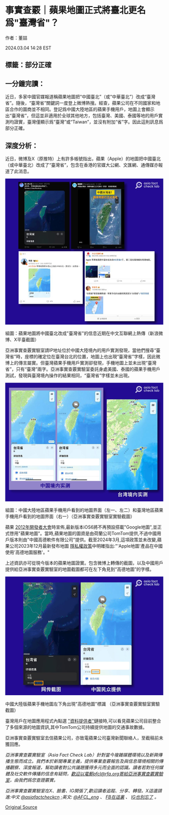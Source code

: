 # 事實查覈｜蘋果地圖正式將臺北更名爲"臺灣省"？

作者：董喆

2024.03.04 14:28 EST

## 標籤：部分正確

## 一分鐘完讀：

近日，多家中國官媒報道稱蘋果地圖把“中國臺北”（或“中華臺北”）改成“臺灣省”。隨後，“臺灣省”關鍵詞一度登上微博熱搜。經查，蘋果公司在不同國家和地區合作的圖商並不相同。登記爲中國大陸地區的蘋果手機用戶，地圖上會顯示出“臺灣省”，但這並非適用於全球其他地方，包括臺灣、美國、泰國等地的用戶實測均證實，臺灣僅顯示爲“臺灣”或“Taiwan”，並沒有附加“省”字。因此這則訊息爲部分正確。

## 深度分析：

近日，微博及X（原推特）上有許多帳號指出，蘋果（Apple）的地圖把中國臺北（或中華臺北）改成了“臺灣省”，包含在香港的官媒大公網、文匯網、通傳媒亦報道了此消息。

![組圖：蘋果地圖將中國臺北改成"臺灣省"的信息近期在中文互聯網上熱傳（新浪微博、X平臺截圖）](images/RIJAS7R7NPHX3AFLWPFDHDZAPY.png)

組圖：蘋果地圖將中國臺北改成"臺灣省"的信息近期在中文互聯網上熱傳（新浪微博、X平臺截圖）

亞洲事實查覈實驗室請IP地址位於中國大陸境內的用戶實測發現，當他們搜尋“臺灣省”時，座標的確定位在臺灣台北的位置，地圖上也出現“臺灣省”字樣，因此微博上的傳言屬實。但臺灣蘋果手機用戶實測卻發現，手機地圖上並未出現“臺灣省”，只有“臺灣”兩字。亞洲事實查覈實驗室委託身處美國、泰國的蘋果手機用戶測試，發現與臺灣境內操作的結果相同，“臺灣省”字樣並未出現。

![組圖：中國大陸地區蘋果手機用戶看到的地圖界面（左一、左二）和臺灣地區蘋果手機用戶看到的地圖界面（右一）（亞洲事實查覈實驗室實驗截圖）](images/Y6T32UZZJZAJQKL7YSIFLQSD3U.png)

組圖：中國大陸地區蘋果手機用戶看到的地圖界面（左一、左二）和臺灣地區蘋果手機用戶看到的地圖界面（右一）（亞洲事實查覈實驗室實驗截圖）

蘋果 [2012年開發者大會](https://www.google.com/search?q=WWDC+2012&oq=WWDC+2012&gs_lcrp=EgZjaHJvbWUyBggAEEUYOTIGCAEQABgeMggIAhAAGAUYHjIGCAMQRRg80gEIMjIzOGowajSoAgCwAgA&sourceid=chrome&ie=UTF-8#fpstate=ive&vld=cid:76007b94,vid:64ek5Z4NWiY,st:5922)時宣佈,最新版本iOS6將不再預設搭載"Google地圖",並正式啓用"蘋果地圖"。當時,蘋果地圖的圖資是由荷蘭公司TomTom提供,不過中國用戶版本則由"中國高德軟件有限公司"提供。截至2024年3月,這項政策並未改變,蘋果公司2023年12月最新發布地圖 [隱私權政策](https://www.apple.com/tw/legal/privacy/data/zh-tw/apple-maps/)中明確指出:"'Apple地圖'產品在中國使用'高德地圖服務'。"

上述資訊亦可從現今版本的蘋果地圖證實。包含微博上轉傳的截圖，以及中國用戶提供給亞洲事實查覈實驗室的地圖截圖都可在左下角見到“高德地圖”的字樣。

![中國大陸版蘋果手機地圖左下角出現"高德地圖"標識 （亞洲事實查覈實驗室實驗截圖）](images/27CRA2UFC7U3I2TL4PKN3QFPJI.png)

中國大陸版蘋果手機地圖左下角出現"高德地圖"標識 （亞洲事實查覈實驗室實驗截圖）

臺灣用戶在地圖應用程式內點選 ["資料提供者"](https://gspe21-ssl.ls.apple.com/html/attribution-275.html)鏈接時,可以看見蘋果公司目前整合了多個來源的地圖資訊,其中TomTom公司持續提供地圖的交通事故數據。

亞洲事實查覈實驗室去信蘋果公司，亦致電蘋果公司臺灣新聞聯絡人，至截稿前未獲回應。

*亞洲事實查覈實驗室（Asia Fact Check Lab）針對當今複雜媒體環境以及新興傳播生態而成立。我們本於新聞專業主義，提供專業查覈報告及與信息環境相關的傳播觀察、深度報道，幫助讀者對公共議題獲得多元而全面的認識。讀者若對任何媒體及社交軟件傳播的信息有疑問，歡迎以電郵afcl@rfa.org寄給亞洲事實查覈實驗室，由我們爲您查證覈實。*

*亞洲事實查覈實驗室在X、臉書、IG開張了,歡迎讀者追蹤、分享、轉發。X這邊請進:中文*  [*@asiafactcheckcn*](https://twitter.com/asiafactcheckcn)  *;英文:*  [*@AFCL\_eng*](https://twitter.com/AFCL_eng)  *、*  [*FB在這裏*](https://www.facebook.com/asiafactchecklabcn)  *、*  [*IG也別忘了*](https://www.instagram.com/asiafactchecklab/)  *。*



[Original Source](https://www.rfa.org/mandarin/shishi-hecha/hc-03042024142140.html)